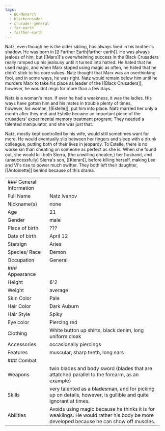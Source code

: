 ```yaml
---
tags:
  - BC-Monarch
  - blackcrusader
  - crusader-general
  - far-earth
  - farther-earth
---
```

Natz, even though he is the older sibling, has always lived in his brother's shadow. He was born in [[! Farther Earth|farther earth]]. He was always jealous of him, but [[Marx]]'s overwhelming success in the Black Crusaders really ramped up his jealousy until it turned into hatred. He hated that he used magic, and when Marx stpped using magic as often, he hated that he didn't stick to his core values. Natz thought that Marx was an overthinking fool, and in some ways, he was right. Natz would remain below him until he murders Marx to take his place as leader of the [[Black Crusaders]], however, he wouldnt reign for more than a few days.

Natz is a woman's man. If ever he had a weakness, it was the ladies. His ways have gotten him and his mates in trouble plenty of times, however, _his_ woman, [[Estelle]], put him into place. Natz married her only a month after they met and Estelle became an important piece of the crusaders' experimental memory treatment program; They needed a talented manipulator, and she was just that.

Natz, mostly kept controlled by his wife, would still sometimes want for more. He would eventually slip between her fingers and sleep with a drunk colleague, putting both of their lives in jeopardy. To Estelle, there is no worse sin than cheating on someone as perfect as she is. When she found out, she would kill both Sierra, (the unwilling cheatee,) her husband, and (unsuccessfully) Sierra's son, [[Kieran]], before killing herself, making Lee and Vi's rise to power much swifter. They both left their daughter, [[Antoinette]] behind because of this drama.

|   |   |
|---|---|
|### General Information||
|Full Name|Natz Ivanov|
|Nickname(s)|none|
|Age|21|
|Gender|male|
|Place of birth|???|
|Date of birth|April 12|
|Starsign|Aries|
|Species/ Race|Demon|
|Occupation|General|
|### Appearance||
|Height|6'2|
|Weight|average|
|Skin Color|Pale|
|Hair Color|Dark Auburn|
|Hair Style|Spiky|
|Eye color|Piercing red|
|Clothing|White button up shirts, black denim, long uniform cloak|
|Accessories|occasionally piercings|
|Features|muscular, sharp teeth, long ears|
|### Combat||
|Weapons|twin blades and body sword (blades that are attatched parallel to the forearm, as an example)|
|Skills|very talented as a bladesman, and for picking up on details, however, is gullible and quite ignorant at times.|
|Abilities|Avoids using magic because he thinks it is for weaklings. He would rather his body be more developed because he can show off muscles.|